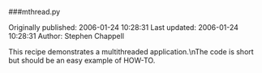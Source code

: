 ###mthread.py

Originally published: 2006-01-24 10:28:31
Last updated: 2006-01-24 10:28:31
Author: Stephen Chappell

This recipe demonstrates a multithreaded application.\nThe code is short but should be an easy example of HOW-TO.